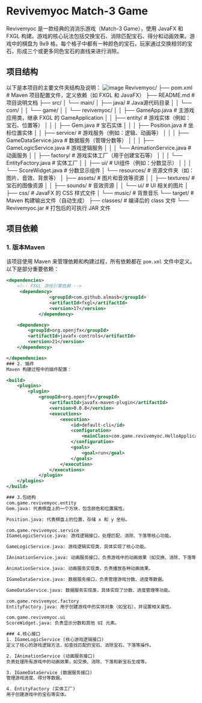 
# Revivemyoc Match-3 Game

Revivemyoc 是一款经典的消消乐游戏（Match-3 Game），使用 JavaFX 和 FXGL 构建。游戏的核心玩法包括交换宝石、消除匹配宝石、得分和动画效果。游戏中的棋盘为 9x9 格，每个格子中都有一种颜色的宝石，玩家通过交换相邻的宝石，形成三个或更多同色宝石的直线来进行消除。

## 项目结构

以下是本项目的主要文件夹结构及说明：
![image](https://github.com/rosy-nallian/Revive-My-OC/blob/main/image.png)
Revivemyoc/
├── pom.xml # Maven 项目配置文件，定义依赖（如 FXGL 和 JavaFX）
├── README.md # 项目说明文档
├── src/
│ └── main/
│ ├── java/ # Java源代码目录
│ │ └── com/
│ │ └── game/
│ │ └── revivemyoc/
│ │ ├── GameApp.java # 主游戏应用类，继承 FXGL 的 GameApplication
│ │ ├── entity/ # 游戏实体（例如：宝石、位置等）
│ │ │ ├── Gem.java # 宝石实体
│ │ │ ├── Position.java # 坐标位置实体
│ │ ├── service/ # 游戏服务（例如：逻辑、动画等）
│ │ │ ├── GameDataService.java # 数据服务（管理分数等）
│ │ │ ├── GameLogicService.java # 游戏逻辑服务
│ │ │ └── AnimationService.java # 动画服务
│ │ ├── factory/ # 游戏实体工厂（用于创建宝石等）
│ │ │ └── EntityFactory.java # 实体工厂
│ │ ├── ui/ # UI组件（例如：分数显示）
│ │ │ └── ScoreWidget.java # 分数显示组件
│ └── resources/ # 资源文件夹（如：图片、音效、背景等）
│ ├── assets/ # 图片和音效等资源
│ │ ├── textures/ # 宝石的图像资源
│ │ ├── sounds/ # 音效资源
│ │ └── ui/ # UI 相关的图片
│ ├── css/ # JavaFX 的 CSS 样式文件
│ └── music/ # 背景音乐
└── target/ # Maven 构建输出文件（自动生成）
├── classes/ # 编译后的 class 文件
└── Revivemyoc.jar # 打包后的可执行 JAR 文件


## 项目依赖

### 1. 版本Maven

该项目使用 Maven 来管理依赖和构建过程，所有依赖都在 `pom.xml` 文件中定义。以下是部分重要依赖：

```xml
<dependencies>
    <!-- FXGL 游戏引擎依赖 -->
     <dependency>
                <groupId>com.github.almasb</groupId>
                <artifactId>fxgl</artifactId>
                <version>17</version>
            </dependency>

    <dependency>
        <groupId>org.openjfx</groupId>
        <artifactId>javafx-controls</artifactId>
        <version>21</version>
    </dependency>

</dependencies>
### 2. 插件
Maven 构建过程中的插件配置：

<build>
    <plugins>
        <plugin>
            <groupId>org.openjfx</groupId>
                <artifactId>javafx-maven-plugin</artifactId>
                <version>0.0.8</version>
                <executions>
                    <execution>
                        <id>default-cli</id>
                        <configuration>
                            <mainClass>com.game.revivemyoc.HelloApplication</mainClass>
                        </configuration>
                        <goals>
                            <goal>run</goal>
                        </goals>
                    </execution>
                </executions>
            </plugin>
    </plugins>
</build>

### 3.包结构
com.game.revivemyoc.entity
Gem.java: 代表棋盘上的一个方块，包含颜色和位置属性。

Position.java: 代表棋盘上的位置，存储 x 和 y 坐标。

com.game.revivemyoc.service
IGameLogicService.java: 游戏逻辑接口，处理匹配、消除、下落等核心功能。

GameLogicService.java: 游戏逻辑实现类，具体实现了核心功能。

IAnimationService.java: 动画服务接口，负责游戏中的动画效果（如交换、消除、下落等）。

AnimationService.java: 动画服务实现类，负责播放各种动画效果。

IGameDataService.java: 数据服务接口，负责管理游戏分数、进度等数据。

GameDataService.java: 数据服务实现类，具体实现了分数、进度管理等功能。

com.game.revivemyoc.factory
EntityFactory.java: 用于创建游戏中的实体对象（如宝石），并设置相关属性。

com.game.revivemyoc.ui
ScoreWidget.java: 负责显示分数和其他 UI 元素。

### 4.核心接口
1. IGameLogicService (核心游戏逻辑接口)
定义了核心的游戏逻辑方法，如查找匹配的宝石、消除宝石、下落等操作。

2. IAnimationService (动画服务接口)
负责处理所有游戏中的动画效果，如交换、消除、下落和新宝石生成等。

3. IGameDataService (数据服务接口)
管理游戏进度、得分等数据。

4. EntityFactory (实体工厂)
用于创建游戏中的宝石等实体。
